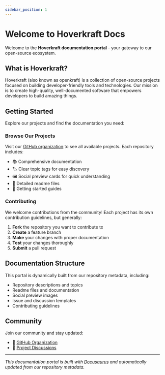 ```yaml
---
sidebar_position: 1
---
```


# Welcome to Hoverkraft Docs

Welcome to the **Hoverkraft documentation portal** - your gateway to our open-source ecosystem.

## What is Hoverkraft?

Hoverkraft (also known as openkraft) is a collection of open-source projects focused on building developer-friendly tools and technologies. Our mission is to create high-quality, well-documented software that empowers developers to build amazing things.

## Getting Started

Explore our projects and find the documentation you need:

### Browse Our Projects

Visit our [GitHub organization](https://github.com/hoverkraft-tech) to see all available projects. Each repository includes:

- 📚 Comprehensive documentation
- 🏷️ Clear topic tags for easy discovery
- 🖼️ Social preview cards for quick understanding
- 📖 Detailed readme files
- 🚀 Getting started guides

### Contributing

We welcome contributions from the community! Each project has its own contribution guidelines, but generally:

1. **Fork** the repository you want to contribute to
2. **Create** a feature branch
3. **Make** your changes with proper documentation
4. **Test** your changes thoroughly
5. **Submit** a pull request

## Documentation Structure

This portal is dynamically built from our repository metadata, including:

- Repository descriptions and topics
- Readme files and documentation
- Social preview images
- Issue and discussion templates
- Contributing guidelines

## Community

Join our community and stay updated:

- 🐙 [GitHub Organization](https://github.com/hoverkraft-tech)
- 📝 [Project Discussions](https://github.com/orgs/hoverkraft-tech/discussions)

---

_This documentation portal is built with [Docusaurus](https://docusaurus.io/) and automatically updated from our repository metadata._
